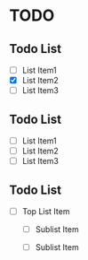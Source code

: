 # TODO

## Todo List
- [ ] List Item1
- [x] List Item2
- [ ] List Item3

## Todo List
- [ ] List Item1
- [ ] List Item2
- [ ] List Item3

## Todo List
- [ ] Top List Item
  - [ ] Sublist Item
  - [ ] Sublist Item

